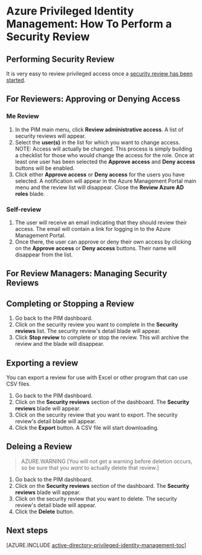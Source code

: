 <properties
   pageTitle="Azure Privileged Identity Management: How To Perform a Security Review"
   description="Learn how to add roles to privileged identities with the Azure Privileged Identity Management extension."
   services="active-directory"
   documentationCenter=""
   authors="IHenkel"
   manager="stevenpo"
   editor=""/>

<tags
	ms.service="na"
	ms.date="09/21/2015"
	wacn.date=""/>

# Azure Privileged Identity Management: How To Perform a Security Review

## Performing Security Review
It is very easy to review privileged access once a [security review has been started](/documentation/articles/active-directory-privileged-identity-management-how-to-start-security-review).

## For Reviewers: Approving or Denying Access

### Me Review
1. In the PIM main menu, click **Review administrative access**. A list of security reviews will appear.
2. Select the **user(s)** in the list for which you want to change access. NOTE: Access will actually be changed.  This process is simply building a checklist for those who would change the access for the role.  Once at least one user has been selected the **Approve access** and **Deny access** buttons will be enabled.
3. Click either  **Approve access** or **Deny access** for the users you have selected.  A notification will appear in the Azure Management Portal main menu and the review list will disappear.  Close the **Review Azure AD roles** blade.

### Self-review
1. The user will receive an email indicating that they should review their access.  The email will contain a link for logging in to the Azure Management Portal.
2. Once there, the user can approve or deny their own access by clicking on the  **Approve access** or **Deny access** buttons.  Their name will disappear from the list.

## For Review Managers: Managing Security Reviews

## Completing or Stopping a Review
1. Go back to the PIM dashboard.
2. Click on the security review you want to complete in the **Security reviews** list. The security review's detail blade will appear.
3. Click **Stop review** to complete or stop the review.  This will archive the review and the blade will disappear.

## Exporting a review
You can export a review for use with Excel or other program that can use CSV files.

1. Go back to the PIM dashboard.
2. Click on the **Security reviews** section of the dashboard.  The **Security reviews** blade will appear.
3. Click on the security review that you want to export. The security review's detail blade will appear.
4. Click the **Export** button. A CSV file will start downloading.

## Deleing a Review

> AZURE.WARNING [You will not get a warning before deletion occurs, so be sure that you *want* to actually delete that review.]

1. Go back to the PIM dashboard.
2. Click on the **Security reviews** section of the dashboard.  The **Security reviews** blade will appear.
3. Click on the security review that you want to delete. The security review's detail blade will appear.
4. Click the **Delete** button.

<!--Every topic should have next steps and links to the next logical set of content to keep the customer engaged-->
## Next steps
[AZURE.INCLUDE [active-directory-privileged-identity-management-toc](../includes/active-directory-privileged-identity-management-toc.md)]
